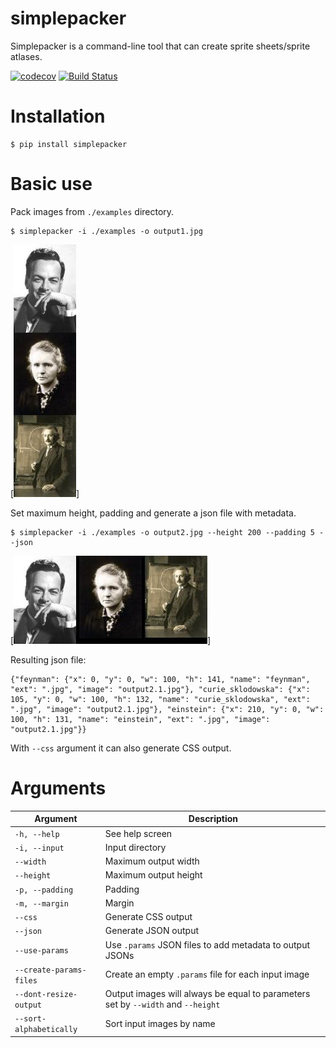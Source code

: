 # simplepacker

Simplepacker is a command-line tool that can create sprite sheets/sprite atlases.

[![codecov](https://codecov.io/gh/lchsk/simplepacker/branch/master/graph/badge.svg)](https://codecov.io/gh/lchsk/simplepacker)
[![Build Status](https://travis-ci.org/lchsk/simplepacker.svg?branch=master)](https://travis-ci.org/lchsk/simplepacker)

# Installation

```
$ pip install simplepacker
```

# Basic use

Pack images from `./examples` directory.

```
$ simplepacker -i ./examples -o output1.jpg
```

[![simplepacker output1](./examples/output/output1.1.jpg)]

Set maximum height, padding and generate a json file with metadata.

```
$ simplepacker -i ./examples -o output2.jpg --height 200 --padding 5 --json
```

[![simplepacker output1](./examples/output/output2.1.jpg)]

Resulting json file:

```
{"feynman": {"x": 0, "y": 0, "w": 100, "h": 141, "name": "feynman", "ext": ".jpg", "image": "output2.1.jpg"}, "curie_sklodowska": {"x": 105, "y": 0, "w": 100, "h": 132, "name": "curie_sklodowska", "ext": ".jpg", "image": "output2.1.jpg"}, "einstein": {"x": 210, "y": 0, "w": 100, "h": 131, "name": "einstein", "ext": ".jpg", "image": "output2.1.jpg"}}
```

With `--css` argument it can also generate CSS output.

# Arguments

|Argument|Description|
|---|---|
|`-h, --help`|See help screen|
|`-i, --input`|Input directory|
|`--width`|Maximum output width|
|`--height`|Maximum output height|
|`-p, --padding`|Padding|
|`-m, --margin`|Margin|
|`--css`|Generate CSS output|
|`--json`|Generate JSON output|
|`--use-params`|Use `.params` JSON files to add metadata to output JSONs|
|`--create-params-files`|Create an empty `.params` file for each input image|
|`--dont-resize-output`|Output images will always be equal to parameters set by `--width` and `--height`|
|`--sort-alphabetically`|Sort input images by name|